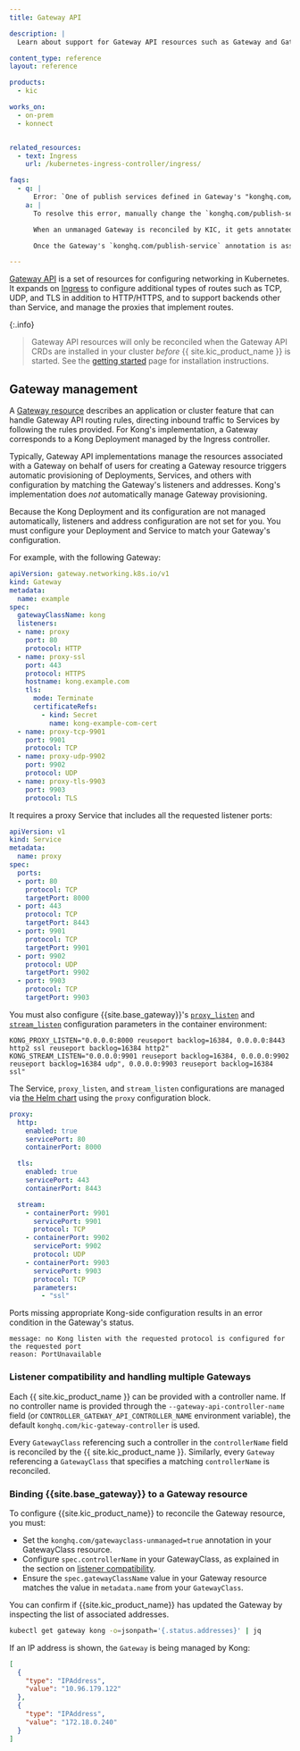 ```yaml
---
title: Gateway API

description: |
  Learn about support for Gateway API resources such as Gateway and GatewayClass in {{ site.kic_product_name }}

content_type: reference
layout: reference

products:
  - kic

works_on:
  - on-prem
  - konnect


related_resources:
  - text: Ingress
    url: /kubernetes-ingress-controller/ingress/

faqs:
  - q: |
      Error: `One of publish services defined in Gateway's "konghq.com/publish-service" annotation didn't match controller manager's configuration`
    a: |
      To resolve this error, manually change the `konghq.com/publish-service` annotation on the Gateway to the value of `--publish-service`.

      When an unmanaged Gateway is reconciled by KIC, it gets annotated with `konghq.com/publish-service` equal to a Service’s namespaced name configured in the `--publish-service` (and optionally in `--publish-service-udp`) CLI flag. The annotation value is used by the Gateway controller to determine its Listeners’ statuses.

      Once the Gateway's `konghq.com/publish-service` annotation is assigned, it will no longer be auto-updated by {{site.kic_product_name}}. If the `--publish-service` flag changes after the annotation is assigned, the Gateway controller will not be able to determine the Gateway's Listeners' statuses. Manual intervention will be required to update the annotation to match the CLI flag.

---
```



[Gateway API](https://gateway-api.sigs.k8s.io/) is a set of resources for configuring networking in Kubernetes. It expands on [Ingress](/kubernetes-ingress-controller/ingress/) to configure additional types of routes such as TCP, UDP, and TLS in addition to HTTP/HTTPS, and to support backends other than Service, and manage the proxies that implement routes.

{:.info}
> Gateway API resources will only be reconciled when the Gateway API CRDs are installed in your cluster _before_ {{ site.kic_product_name }} is started. See the [getting started](/kubernetes-ingress-controller/install/) page for installation instructions.

## Gateway management

A [Gateway resource](https://gateway-api.sigs.k8s.io/concepts/api-overview/#gateway) describes an application or cluster feature that can handle Gateway API routing rules, directing inbound traffic to Services by following the rules provided. For Kong's implementation, a Gateway corresponds to a Kong Deployment managed by the Ingress controller.

Typically, Gateway API implementations manage the resources associated with a Gateway on behalf of users for creating a Gateway resource triggers automatic provisioning of Deployments, Services, and others with configuration by matching the Gateway's listeners and addresses. Kong's implementation does _not_ automatically manage Gateway provisioning.

Because the Kong Deployment and its configuration are not managed automatically, listeners and address configuration are not set for you. You must configure your Deployment and Service to match your Gateway's configuration.  

For example, with the following Gateway:

```yaml
apiVersion: gateway.networking.k8s.io/v1
kind: Gateway
metadata:
  name: example
spec:
  gatewayClassName: kong
  listeners:
  - name: proxy
    port: 80
    protocol: HTTP
  - name: proxy-ssl
    port: 443
    protocol: HTTPS
    hostname: kong.example.com
    tls:
      mode: Terminate
      certificateRefs:
        - kind: Secret
          name: kong-example-com-cert
  - name: proxy-tcp-9901
    port: 9901
    protocol: TCP
  - name: proxy-udp-9902
    port: 9902
    protocol: UDP
  - name: proxy-tls-9903
    port: 9903
    protocol: TLS
```

It requires a proxy Service that includes all the requested listener ports:

```yaml
apiVersion: v1
kind: Service
metadata:
  name: proxy
spec:
  ports:
  - port: 80
    protocol: TCP
    targetPort: 8000
  - port: 443
    protocol: TCP
    targetPort: 8443
  - port: 9901
    protocol: TCP
    targetPort: 9901
  - port: 9902
    protocol: UDP
    targetPort: 9902
  - port: 9903
    protocol: TCP
    targetPort: 9903
```

You must also configure {{site.base_gateway}}'s [`proxy_listen`](/gateway/configuration/#proxy-listen) and [`stream_listen`](/gateway/configuration/#stream-listen) configuration parameters in the container environment:

```console
KONG_PROXY_LISTEN="0.0.0.0:8000 reuseport backlog=16384, 0.0.0.0:8443 http2 ssl reuseport backlog=16384 http2"
KONG_STREAM_LISTEN="0.0.0.0:9901 reuseport backlog=16384, 0.0.0.0:9902 reuseport backlog=16384 udp", 0.0.0.0:9903 reuseport backlog=16384 ssl"
```

The Service, `proxy_listen`, and `stream_listen` configurations are managed via [the Helm chart](https://github.com/Kong/charts/tree/main/charts/kong) using the `proxy` configuration block.

```yaml
proxy:
  http:
    enabled: true
    servicePort: 80
    containerPort: 8000

  tls:
    enabled: true
    servicePort: 443
    containerPort: 8443

  stream:
    - containerPort: 9901
      servicePort: 9901
      protocol: TCP
    - containerPort: 9902
      servicePort: 9902
      protocol: UDP
    - containerPort: 9903
      servicePort: 9903
      protocol: TCP
      parameters:
        - "ssl"
```

Ports missing appropriate Kong-side configuration results in an error condition in the Gateway's status.

```text
message: no Kong listen with the requested protocol is configured for the requested port
reason: PortUnavailable
```

### Listener compatibility and handling multiple Gateways

Each {{ site.kic_product_name }} can be provided with a controller name. If no controller name is provided through the `--gateway-api-controller-name` field (or `CONTROLLER_GATEWAY_API_CONTROLLER_NAME` environment variable), the default `konghq.com/kic-gateway-controller` is used. 

Every `GatewayClass` referencing such a controller in the `controllerName` field is reconciled by the {{ site.kic_product_name }}. Similarly, every `Gateway` referencing a `GatewayClass` that specifies a matching `controllerName` is reconciled.

### Binding {{site.base_gateway}} to a Gateway resource

To configure {{site.kic_product_name}} to reconcile the Gateway resource, you must:
* Set the `konghq.com/gatewayclass-unmanaged=true` annotation in your GatewayClass resource.
* Configure `spec.controllerName` in your GatewayClass, as explained in the section on [listener compatibility](#listener-compatibility-and-handling-multiple-gateways).
* Ensure the `spec.gatewayClassName` value in your Gateway resource matches the value in `metadata.name` from your `GatewayClass`.

You can confirm if {{site.kic_product_name}} has updated the Gateway by inspecting the list of associated addresses. 

```bash
kubectl get gateway kong -o=jsonpath='{.status.addresses}' | jq
```
If an IP address is shown, the `Gateway` is being managed by Kong:
```json
[
  {
    "type": "IPAddress",
    "value": "10.96.179.122"
  },
  {
    "type": "IPAddress",
    "value": "172.18.0.240"
  }
]
```
